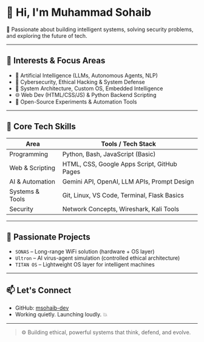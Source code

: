 # 👋 Hi, I'm Muhammad Sohaib

🔭 Passionate about building intelligent systems, solving security problems, and exploring the future of tech.

---

## 🧠 Interests & Focus Areas

- 🤖 Artificial Intelligence (LLMs, Autonomous Agents, NLP)
- 🔐 Cybersecurity, Ethical Hacking & System Defense
- 🧰 System Architecture, Custom OS, Embedded Intelligence
- 🌐 Web Dev (HTML/CSS/JS) & Python Backend Scripting
- 🧪 Open-Source Experiments & Automation Tools

---

## 🔧 Core Tech Skills

| Area             | Tools / Tech Stack                           |
|------------------|----------------------------------------------|
| Programming      | Python, Bash, JavaScript (Basic)             |
| Web & Scripting  | HTML, CSS, Google Apps Script, GitHub Pages  |
| AI & Automation  | Gemini API, OpenAI, LLM APIs, Prompt Design  |
| Systems & Tools  | Git, Linux, VS Code, Terminal, Flask Basics  |
| Security         | Network Concepts, Wireshark, Kali Tools      |

---

## 🌱 Passionate Projects

- `SONAS` – Long-range WiFi solution (hardware + OS layer)
- `Ultron` – AI virus-agent simulation (controlled ethical architecture)
- `TITAN OS` – Lightweight OS layer for intelligent machines


---

## 📫 Let's Connect

- GitHub: [msohaib-dev](https://github.com/msohaib-dev)
- Working quietly. Launching loudly. 💥

---

> ⚙️ Building ethical, powerful systems that think, defend, and evolve.
